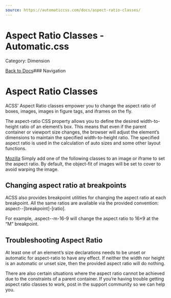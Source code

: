 ```yaml
---
source: https://automaticcss.com/docs/aspect-ratio-classes/
---
```


# Aspect Ratio Classes - Automatic.css

Category: Dimension

[Back to Docs](https://automaticcss.com/docs)### Navigation

# Aspect Ratio Classes

ACSS’ Aspect Ratio classes empower you to change the aspect ratio of boxes, images, images in figure tags, and iframes on the fly.

The aspect-ratio CSS property allows you to define the desired width-to-height ratio of an element’s box. This means that even if the parent container or viewport size changes, the browser will adjust the element’s dimensions to maintain the specified width-to-height ratio. The specified aspect ratio is used in the calculation of auto sizes and some other layout functions.

[Mozilla](https://developer.mozilla.org/en-US/docs/Web/CSS/aspect-ratio)
Simply add one of the following classes to an image or iframe to set the aspect ratio. By default, the object-fit of images will be set to cover to avoid warping the image.

## Changing aspect ratio at breakpoints

ACSS also provides breakpoint utilities for changing the aspect ratio at each breakpoint. All the same ratios are available via the provided convention: aspect--[breakpoint]-[ratio].

For example, .aspect--m-16-9 will change the aspect ratio to 16×9 at the “M” breakpoint.

## Troubleshooting Aspect Ratio

At least one of an element’s size declarations needs to be unset or automatic for aspect-ratio to have any effect. If neither the width nor height is an automatic or unset size, then the provided aspect ratio will do nothing.

There are also certain situations where the aspect ratio cannot be achieved due to the constraints of a parent container. If you’re having trouble getting aspect ratio classes to work, post in the support community so we can help you.

